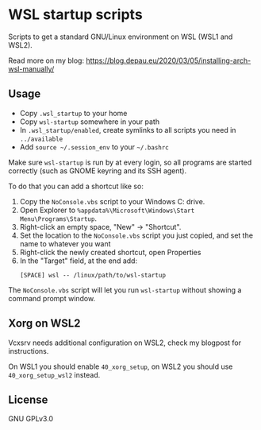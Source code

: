 # WSL startup scripts

Scripts to get a standard GNU/Linux environment on WSL (WSL1 and WSL2).

Read more on my blog: https://blog.depau.eu/2020/03/05/installing-arch-wsl-manually/

## Usage

- Copy `.wsl_startup` to your home
- Copy `wsl-startup` somewhere in your path
- In `.wsl_startup/enabled`, create symlinks to all scripts you need in `../available`
- Add `source ~/.session_env` to your `~/.bashrc`

Make sure `wsl-startup` is run by at every login, so all programs
are started correctly (such as GNOME keyring and its SSH agent).

To do that you can add a shortcut like so:

1. Copy the `NoConsole.vbs` script to your Windows C: drive.
2. Open Explorer to `%appdata%\Microsoft\Windows\Start Menu\Programs\Startup`.
3. Right-click an empty space, "New" → "Shortcut".
4. Set the location to the `NoConsole.vbs` script you just copied, and set the name
   to whatever you want
5. Right-click the newly created shortcut, open Properties
6. In the "Target" field, at the end add:
   ```
   [SPACE] wsl -- /linux/path/to/wsl-startup
   ```

The `NoConsole.vbs` script will let you run `wsl-startup` without showing a command
prompt window.

## Xorg on WSL2

Vcxsrv needs additional configuration on WSL2, check my blogpost for instructions.

On WSL1 you should enable `40_xorg_setup`, on WSL2 you should use `40_xorg_setup_wsl2`
instead.

## License

GNU GPLv3.0

